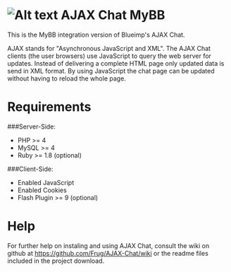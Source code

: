 ![Alt text](/Frug/AJAX-Chat/wiki/MediaWikiSidebarLogo.png)
AJAX Chat MyBB
=========

This is the MyBB integration version of Blueimp's AJAX Chat. 

AJAX stands for "Asynchronous JavaScript and XML".
The AJAX Chat clients (the user browsers) use JavaScript to query the web server for updates.
Instead of delivering a complete HTML page only updated data is send in XML format.
By using JavaScript the chat page can be updated without having to reload the whole page.


Requirements
============

###Server-Side:
- PHP >= 4
- MySQL >= 4
- Ruby >= 1.8 (optional)


###Client-Side:
- Enabled JavaScript
- Enabled Cookies
- Flash Plugin >= 9 (optional)

Help
====

For further help on instaling and using AJAX Chat, consult the wiki on github at https://github.com/Frug/AJAX-Chat/wiki or the readme files included in the project download.